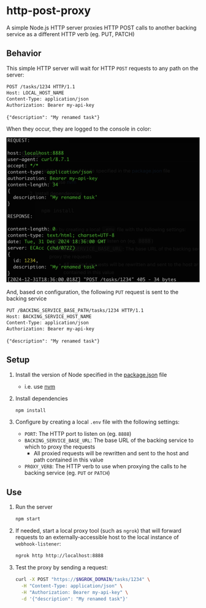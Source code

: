 # http-post-proxy

A simple Node.js HTTP server proxies HTTP POST calls to another backing service as a different HTTP verb (eg. PUT, PATCH)

## Behavior

This simple HTTP server will wait for HTTP `POST` requests to any path on the server:

```http
POST /tasks/1234 HTTP/1.1
Host: LOCAL_HOST_NAME
Content-Type: application/json
Authorization: Bearer my-api-key

{"description": "My renamed task"}
```

When they occur, they are logged to the console in color:

![sample response](./media/sample-response.png)

And, based on configuration, the following `PUT` request is sent to the backing service

```http
PUT /BACKING_SERVICE_BASE_PATH/tasks/1234 HTTP/1.1
Host: BACKING_SERVICE_HOST_NAME
Content-Type: application/json
Authorization: Bearer my-api-key

{"description": "My renamed task"}
```

## Setup

1. Install the version of Node specified in the [package.json](./package.json) file

   - i.e. use [nvm](https://github.com/nvm-sh/nvm)

1. Install dependencies

   ```sh
   npm install
   ```

1. Configure by creating a local `.env` file with the following settings:

   - `PORT`: The HTTP port to listen on (eg. `8888`)
   - `BACKING_SERVICE_BASE_URL`: The base URL of the backing service to which to proxy the requests
     - All proxied requests will be rewritten and sent to the host and path contained in this value
   - `PROXY_VERB`: The HTTP verb to use when proxying the calls to he backing service (eg. `PUT` or `PATCH`)

## Use

1. Run the server

   ```sh
   npm start
   ```

1. If needed, start a local proxy tool (such as `ngrok`) that will forward requests to an externally-accessible host to the local instance of `webhook-listener`:

   ```sh
   ngrok http http://localhost:8888
   ```

1. Test the proxy by sending a request:

   ```sh
   curl -X POST "https://$NGROK_DOMAIN/tasks/1234" \
     -H "Content-Type: application/json" \
     -H "Authorization: Bearer my-api-key" \
     -d '{"description": "My renamed task"}'
   ```
